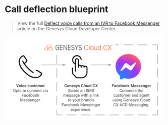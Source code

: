 # Call deflection blueprint 

> View the full [Deflect voice calls from an IVR to Facebook Messenger ](https://developer.mypurecloud.com/blueprints/) article on the Genesys Cloud Developer Center.

![Flowchart for the Facebook IVR deflection](blueprint/images/fb-ivr-deflection.png "Facebook IVR deflection")
